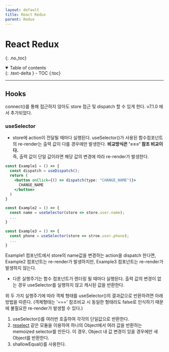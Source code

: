 ```yaml
---
layout: default
title: React Redux
parent: Redux
---
```


# React Redux
{: .no_toc}

<details open markdown="block">
  <summary>
    Table of contents
  </summary>
  {: .text-delta }
- TOC
{:toc}
</details>

---

## Hooks
connect()를 통해 접근하지 않아도 store 접근 및 dispatch 할 수 있게 한다. v7.1.0 에서 추가되었다.

### useSelector
- store에 action이 전달될 때마다 실행된다.
  useSelector()가 사용된 함수컴포넌트의 re-render는 출력 값이 다를 경우에만 발생한다. **비교방식은 '===' 참조 비교이다.**<br/>
  즉, 출력 값이 단일 값이라면 해당 값의 변경에 따라 re-render가 발생한다.

```jsx
const Example1 = () => {
  const dispatch = useDispatch();
  return (
    <button onClick={() => dispatch(type: "CHANGE_NAME")}>
      CHANGE_NAME
    </button>
  )
}

const Example2 = () => {
  const name = useSelector(store => store.user.name);
  ...
}

const Example3 = () => {
  const phone = useSelector(store => stroe.user.phone);
  ...
}
```
Example1 컴포넌트에서 store의 name값을 변경하는 action을 dispatch 한다면, Example2 컴포넌트는 re-render가 발생하지만, Example3 컴포넌트는 re-render가 발생하지 않는다.

- 다른 실행주기는 함수 컴포넌트가 렌더링 될 때마다 실행된다. 출력 값의 변경이 없는 경우 useSelector를 실행하지 않고 캐시된 값을 반환한다. 

위 두 가지 실행주기에 따라 객체 형태를 useSelector()의 결과값으로 반환하려면 아래방법을 따른다. (객체형태는 '===' 참조비교 시 동일한 형태라도 false로 인식하기 때문에 불필요한 re-render가 발생할 수 있다.)

1. useSelector()를 여러번 호출하여 각각의 단일값으로 반환한다.
2. [reselect](https://github.com/reduxjs/reselect) 같은 모듈을 이용하여 하나의 Object에서 여러 값을 반환하는 memoized selector를 만든다. 이 경우, Object 내 값 변경이 있을 경우에만 새 Object를 반환한다.
3. shallowEqual()를 사용한다.




